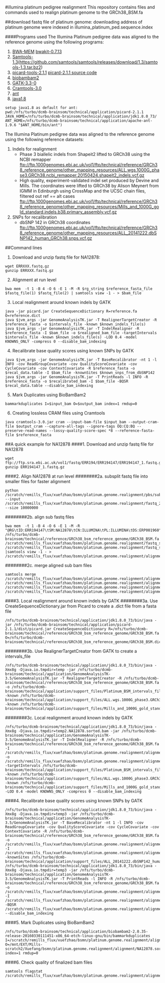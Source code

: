 #illumina platinum pedigree realignment
This repository contains files and commands used to realign platinum genome to the GRCh38_BSM.fa

##download fastq file of platinum genome:
downloading address of platinum genome were indexed in illumina_platinum_ped.sequence.index

####Programs used
The Illumina Platinum pedigree data was aligned to the reference genome using the following programs:

1. [BWA-MEM](https://github.com/lh3/bwa/blob/master/bwakit/README.md) 
[bwakit-0.7.13](https://sourceforge.net/projects/bio-bwa/files/bwakit/bwakit-0.7.13_x64-linux.tar.bz2/download)
2. [Samtools-1.3](http://www.htslib.org/doc/samtools.html)(https://github.com/samtools/samtools/releases/download/1.3/samtools-1.3.tar.bz2)
3. [picard-tools-2.1.1](https://github.com/broadinstitute/picard/releases/download/2.1.1/picard-tools-2.1.1.zip)
[picard-2.1.1 source code](https://github.com/broadinstitute/picard/archive/2.1.1.zip)
4. [biobambam2](https://github.com/gt1/biobambam2/releases)
5. [GATK-3.3-0](https://github.com/broadgsa/gatk-protected/tree/3.3)
6. [Cramtools-3.0](https://github.com/enasequence/cramtools/tree/cram3)
7. [ant](http://supergsego.com/apache//ant/binaries/apache-ant-1.9.6-bin.zip)
8. [java1.8](http://download.oracle.com/otn-pub/java/jdk/8u73-b02/jdk-8u73-linux-x64.tar.gz)
```
setup java1.8 as default for ant:
pwd:/nfs/turbo/dcmb-brainsom/technical/application/picard-2.1.1
JAVA_HOME=/nfs/turbo/dcmb-brainsom/technical/application/jdk1.8.0_73/ ANT_HOME=/nfs/turbo/dcmb-brainsom/technical/application/apache-ant-1.9.6 "$ANT_HOME/bin/ant")
```

The Illumina Platinum pedigree data was aligned to the reference genome using the following reference datasets:
1. Indels for realignment 
   - Phase 3 biallelic indels from Shapeit2 lifted to GRCh38 using the NCBI remapper ftp://ftp.1000genomes.ebi.ac.uk/vol1/ftp/technical/reference/GRCh38_reference_genome/other_mapping_resources/ALL.wgs.1000G_phase3.GRCh38.ncbi_remapper.20150424.shapeit2_indels.vcf.gz
   - High quality, experiment-validated indel set produced by Devine and Mills. The coordinates were lifted to GRCh38 by Alison Meynert from IGMM in Edinburgh using CrossMap and the UCSC chain files, filtered out ref == alt cases ftp://ftp.1000genomes.ebi.ac.uk/vol1/ftp/technical/reference/GRCh38_reference_genome/other_mapping_resources/Mills_and_1000G_gold_standard.indels.b38.primary_assembly.vcf.gz
2. SNPs for recalibration 
   - dbSNP 142 in GRCh38 coordinates ftp://ftp.1000genomes.ebi.ac.uk/vol1/ftp/technical/reference/GRCh38_reference_genome/other_mapping_resources/ALL_20141222.dbSNP142_human_GRCh38.snps.vcf.gz


##Command lines
1. Download and unzip fastq file for NA12878:
```
wget ERRXXX.fastq.gz
gunzip ERRXXX.fastq.gz
```

2. Alignment at run level
```
bwa mem  -t 1 -B 4 -O 6 -E 1 -M -R $rg_string $reference_fasta_file $fastq_file(1) $fastq_file(2) | samtools view -1 - > $bam_file
```

3. Local realignment around known indels by GATK
```
java -jar picard.jar CreateSequenceDictionary R=reference.fa O=reference.dict
java $jvm_args -jar GenomeAnalysisTK.jar -T RealignerTargetCreator -R $reference_fasta -o $intervals_file -known $known_indels_file(s) 
java $jvm_args -jar GenomeAnalysisTK.jar -T IndelRealigner -R $reference_fasta -I $bam_file -o $realigned_bam_file -targetIntervals $intervals_file -known $known_indels_file(s) -LOD 0.4 -model KNOWNS_ONLY -compress 0 --disable_bam_indexing
```

4.  Recalibrate base quality scores using known SNPs by GATK
```
java $jvm_args -jar GenomeAnalysisTK.jar -T BaseRecalibrator -nt 1 -l INFO -cov ReadGroupCovariate -cov QualityScoreCovariate -cov CycleCovariate -cov ContextCovariate -R $reference_fasta -o $recal_data.table -I $bam_file -knownSites $known_snps_from_dbSNP142
java $jvm_args -jar GenomeAnalysisTK.jar -T PrintReads -l INFO -R $reference_fasta -o $recalibrated_bam -I $bam_file -BQSR $recal_data.table --disable_bam_indexing
```

5. Mark Duplicates using BioBamBam2
```
bammarkduplicates I=$input_bam O=$output_bam index=1 rmdup=0
```

6. Creating lossless CRAM files using Cramtools
```
java cramtools-3.0.jar cram --input-bam-file $input_bam --output-cram-file $output_cram --capture-all-tags --ignore-tags OQ:CQ:BQ --preserve-read-names --lossy-quality-score-spec *8 --reference-fasta-file $reference_fasta
```




##A quick example for NA12878
####1. Download and unzip fastq file for NA12878
```
wget ftp://ftp.sra.ebi.ac.uk/vol1/fastq/ERR194/ERR194147/ERR194147_1.fastq.gz
gunzip ERR194147_1.fastq.gz
```

####2. Align NA12878 at run level
########2a. subsplit fastq file into smaller files for faster alignment
```
python /scratch/remills_flux/xuefzhao/bsmn/platinum.genome.realignment/pbs/subsplit_fastq.py --input /scratch/remills_flux/xuefzhao/bsmn/platinum.genome.realignment/fastq_2/NA12878_1.fastq --size 10000000
```
########2b. align sub fastq files
```
bwa mem  -t 1 -B 4 -O 6 -E 1 -M -R "@RG\tID:ERR194147\tSM:NA12878\tCN:ILLUMINA\tPL:ILLUMINA\tDS:ERP001960" /nfs/turbo/dcmb-brainsom/technical/reference/GRCh38_bsm_reference_genome/GRCh38_BSM.fa /scratch/remills_flux/xuefzhao/bsmn/platinum.genome.realignment/fastq_sub/NA12878_1.sub1.fastq /scratch/remills_flux/xuefzhao/bsmn/platinum.genome.realignment/fastq_sub/NA12878_2.sub1.fastq |samtools view -1 - > /scratch/remills_flux/xuefzhao/bsmn/platinum.genome.realignment/alignment/NA12878.sub1.bam
```
########2c. merge aligned sub bam files
```
samtools merge /scratch/remills_flux/xuefzhao/bsmn/platinum.genome.realignment/alignment/NA12878.1.bam /scratch/remills_flux/xuefzhao/bsmn/platinum.genome.realignment/alignment/NA12878.sub1.bam /scratch/remills_flux/xuefzhao/bsmn/platinum.genome.realignment/alignment/NA12878.sub2.bam /scratch/remills_flux/xuefzhao/bsmn/platinum.genome.realignment/alignment/NA12878.sub3.bam
```

####3. Local realignment around known indels by GATK
########3a. Use CreateSequenceDictionary.jar from Picard to create a .dict file from a fasta file
```
/nfs/turbo/dcmb-brainsom/technical/application/jdk1.8.0_73/bin/java -jar /nfs/turbo/dcmb-brainsom/technical/application/picard-2.1.1/dist/picard.jar CreateSequenceDictionary R=/nfs/turbo/dcmb-brainsom/technical/reference/GRCh38_bsm_reference_genome/GRCh38_BSM.fa O=/nfs/turbo/dcmb-brainsom/technical/reference/GRCh38_bsm_reference_genome/GRCh38_BSM.dict
```
########3b. Use RealignerTargetCreator from GATK to create a intervals_file
```
/nfs/turbo/dcmb-brainsom/technical/application/jdk1.8.0_73/bin/java -Xmx8g -Djava.io.tmpdir=temp -jar /nfs/turbo/dcmb-brainsom/technical/application/GenomeAnalysisTK-3.5/GenomeAnalysisTK.jar -T RealignerTargetCreator -R /nfs/turbo/dcmb-brainsom/technical/reference/GRCh38_bsm_reference_genome/GRCh38_BSM.fa -o /nfs/turbo/dcmb-brainsom/technical/application/support_files/Platinum_BSM_intervals_file.picard -known /nfs/turbo/dcmb-brainsom/technical/application/support_files/ALL.wgs.1000G_phase3.GRCh38.ncbi_remapper.20150424.shapeit2_indels.bsm.modifed.vcf -known /nfs/turbo/dcmb-brainsom/technical/application/support_files/Mills_and_1000G_gold_standard.indels.b38.primary_assembly.vcf
```
########3c. Local realignment around known indels by GATK
```
/nfs/turbo/dcmb-brainsom/technical/application/jdk1.8.0_73/bin/java -Xmx8g -Djava.io.tmpdir=temp2.NA12878.sorted.bam -jar /nfs/turbo/dcmb-brainsom/technical/application/GenomeAnalysisTK-3.5/GenomeAnalysisTK.jar -T IndelRealigner -R /nfs/turbo/dcmb-brainsom/technical/reference/GRCh38_bsm_reference_genome/GRCh38_BSM.fa -I /scratch/remills_flux/xuefzhao/bsmn/platinum.genome.realignment/alignment/NA12878.sorted.bam -o /scratch/remills_flux/xuefzhao/bsmn/platinum.genome.realignment/alignment/NA12878.sorted.realign.bam -targetIntervals /nfs/turbo/dcmb-brainsom/technical/application/support_files/Platinum_BSM_intervals_file.picard -known /nfs/turbo/dcmb-brainsom/technical/application/support_files/ALL.wgs.1000G_phase3.GRCh38.ncbi_remapper.20150424.shapeit2_indels.bsm.modifed.vcf -known /nfs/turbo/dcmb-brainsom/technical/application/support_files/Mills_and_1000G_gold_standard.indels.b38.primary_assembly.vcf -LOD 0.4 -model KNOWNS_ONLY -compress 0 --disable_bam_indexing
```

####4.  Recalibrate base quality scores using known SNPs by GATK
```
/nfs/turbo/dcmb-brainsom/technical/application/jdk1.8.0_73/bin/java -Xmx8g -Djava.io.tmpdir=temp3 -jar /nfs/turbo/dcmb-brainsom/technical/application/GenomeAnalysisTK-3.5/GenomeAnalysisTK.jar -T BaseRecalibrator -nt 1 -l INFO -cov ReadGroupCovariate -cov QualityScoreCovariate -cov CycleCovariate -cov ContextCovariate -R /nfs/turbo/dcmb-brainsom/technical/reference/GRCh38_bsm_reference_genome/GRCh38_BSM.fa -o /scratch/remills_flux/xuefzhao/bsmn/platinum.genome.realignment/alignment/NA12878.sorted.recal_data.table -I /scratch/remills_flux/xuefzhao/bsmn/platinum.genome.realignment/alignment/NA12878.sorted.realign.bam -knownSites /nfs/turbo/dcmb-brainsom/technical/application/support_files/ALL_20141222.dbSNP142_human_GRCh38.snps.vcf
/nfs/turbo/dcmb-brainsom/technical/application/jdk1.8.0_73/bin/java -Xmx8g -Djava.io.tmpdir=temp3 -jar /nfs/turbo/dcmb-brainsom/technical/application/GenomeAnalysisTK-3.5/GenomeAnalysisTK.jar -T PrintReads -l INFO -R /nfs/turbo/dcmb-brainsom/technical/reference/GRCh38_bsm_reference_genome/GRCh38_BSM.fa -o /scratch/remills_flux/xuefzhao/bsmn/platinum.genome.realignment/alignment/NA12878.sorted.realign.recalibrated.bam -I /scratch/remills_flux/xuefzhao/bsmn/platinum.genome.realignment/alignment/NA12878.sorted.realign.bam -BQSR /scratch/remills_flux/xuefzhao/bsmn/platinum.genome.realignment/alignment/NA12878.sorted.recal_data.table --disable_bam_indexing
```

####5. Mark Duplicates using BioBamBam2
```
/nfs/turbo/dcmb-brainsom/technical/application/biobambam2-2.0.35-release-20160330111451-x86_64-etch-linux-gnu/bin/bammarkduplicates I=/scratch/remills_flux/xuefzhao/bsmn/platinum.genome.realignment/alignment/NA12878.sorted.realign.recalibrated.bam O=/mnt/EXT/Mills-scratch2/Xuefang/bsmn/platinum.genome.realignment/alignment/NA12878.sorted.realign.recalibrated.markdup.bam index=1 rmdup=0
```

####6. Check quality of finalized bam files
```
samtools flagstat /scratch/remills_flux/xuefzhao/bsmn/platinum.genome.realignment/alignment/NA12878.sorted.realign.recalibrated.markdup.bam
```
